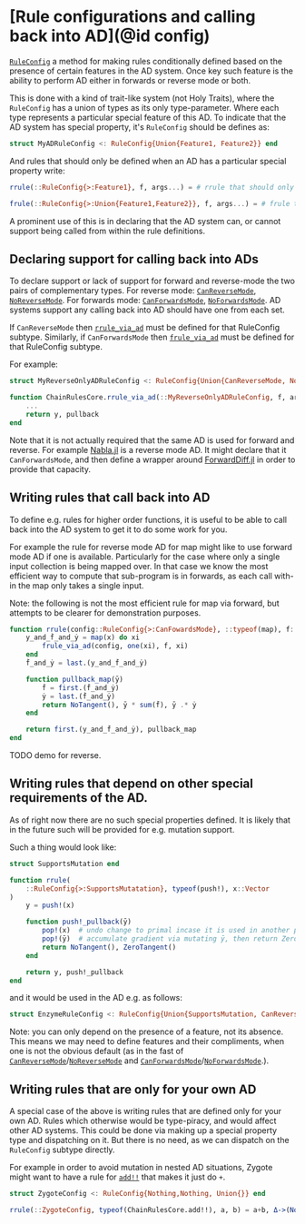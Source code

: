 # [Rule configurations and calling back into AD](@id config)

[`RuleConfig`](@ref) a method for making rules conditionally defined based on the presence of certain features in the AD system.
Once key such feature is the ability to perform AD either in forwards or reverse mode or both.

This is done with a kind of trait-like system (not Holy Traits), where the `RuleConfig` has a union of types as its only type-parameter.
Where each type represents a particular special feature of this AD.
To indicate that the AD system has special property, it's `RuleConfig` should be defines as:
```julia
struct MyADRuleConfig <: RuleConfig{Union{Feature1, Feature2}} end
```
And rules that should only be defined when an AD has a particular special property write:
```julia
rrule(::RuleConfig{>:Feature1}, f, args...) = # rrule that should only be define for ADs with `Feature1`

frule(::RuleConfig{>:Union{Feature1,Feature2}}, f, args...) = # frule that should only be define for ADs with both `Feature1` and `Feature2`
```

A prominent use of this is in declaring that the AD system can, or cannot support being called from within the rule definitions.
## Declaring support for calling back into ADs

To declare support or lack of support for forward and reverse-mode the two pairs of complementary types.
For reverse mode: [`CanReverseMode`](@ref), [`NoReverseMode`](@ref).
For forwards mode: [`CanForwardsMode`](@ref), [`NoForwardsMode`](@ref).
AD systems support any calling back into AD should have one from each set.

If `CanReverseMode` then [`rrule_via_ad`](@ref) must be defined for that RuleConfig subtype.
Similarly, if `CanForwardsMode` then [`frule_via_ad`](@ref) must be defined for that RuleConfig subtype.

For example:
```julia
struct MyReverseOnlyADRuleConfig <: RuleConfig{Union{CanReverseMode, NoForwardsMode}} end

function ChainRulesCore.rrule_via_ad(::MyReverseOnlyADRuleConfig, f, args...)
    ...
    return y, pullback
end
```

Note that it is not actually required that the same AD is used for forward and reverse.
For example [Nabla.jl](https://github.com/invenia/Nabla.jl/) is a reverse mode AD.
It might declare that it `CanForwardsMode`, and then define a wrapper around [ForwardDiff.jl](https://github.com/JuliaDiff/ForwardDiff.jl) in order to provide that capacity.

## Writing rules that call back into AD

To define e.g. rules for higher order functions, it is useful to be able to call back into the AD system to get it to do some work for you.

For example the rule for reverse mode AD for map might like to use forward mode AD if one is available.
Particularly for the case where only a single input collection is being mapped over.
In that case we know the most efficient way to compute that sub-program is in forwards, as each call with-in the map only takes a single input.

Note: the following is not the most efficient rule for map via forward, but attempts to be clearer for demonstration purposes.

```julia
function rrule(config::RuleConfig{>:CanFowardsMode}, ::typeof(map), f::Function, x::Array{<:Real})
    y_and_ḟ_and_ẏ = map(x) do xi
        frule_via_ad(config, one(xi), f, xi)
    end
    ḟ_and_ẏ = last.(y_and_ḟ_and_ẏ)

    function pullback_map(ȳ)
        ḟ = first.(ḟ_and_ẏ)
        ẏ = last.(ḟ_and_ẏ)
        return NoTangent(), ȳ * sum(ḟ), ȳ .* ẏ
    end

    return first.(y_and_ḟ_and_ẏ), pullback_map
end
```

TODO demo for reverse.

## Writing rules that depend on other special requirements of the AD.

As of right now there are no such special properties defined.
It is likely that in the future such will be provided for e.g. mutation support.

Such a thing would look like:
```julia
struct SupportsMutation end

function rrule(
    ::RuleConfig{>:SupportsMutatation}, typeof(push!), x::Vector
)
    y = push!(x)

    function push!_pullback(ȳ)
        pop!(x)  # undo change to primal incase it is used in another pullback we haven't called yet
        pop!(ȳ)  # accumulate gradient via mutating ȳ, then return ZeroTangent
        return NoTangent(), ZeroTangent()
    end

    return y, push!_pullback
end
```
and it would be used in the AD e.g. as follows:
```julia
struct EnzymeRuleConfig <: RuleConfig{Union{SupportsMutation, CanReverseMode, NoForwardsMode}}
```

Note: you can only depend on the presence of a feature, not its absence.
This means we may need to define features and their compliments, when one is not the obvious default (as in the fast of [`CanReverseMode`](@ref)/[`NoReverseMode`](@ref) and [`CanForwardsMode`](@ref)/[`NoForwardsMode`](@ref).).

## Writing rules that are only for your own AD

A special case of the above is writing rules that are defined only for your own AD.
Rules which otherwise would be type-piracy, and would affect other AD systems.
This could be done via making up a special property type and dispatching on it.
But there is no need, as we can dispatch on the `RuleConfig` subtype directly.

For example in order to avoid mutation in nested AD situations, Zygote might want to have a rule for [`add!!`](@ref) that makes it just do `+`.

```julia
struct ZygoteConfig <: RuleConfig{Nothing,Nothing, Union{}} end

rrule(::ZygoteConfig, typeof(ChainRulesCore.add!!), a, b) = a+b, Δ->(NoTangent(), Δ, Δ)
```

